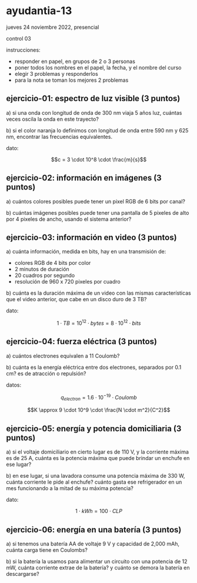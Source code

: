 # ayudantia-13

jueves 24 noviembre 2022, presencial

control 03

instrucciones:

- responder en papel, en grupos de 2 o 3 personas
- poner todos los nombres en el papel, la fecha, y el nombre del curso
- elegir 3 problemas y responderlos
- para la nota se toman los mejores 2 problemas

## ejercicio-01: espectro de luz visible (3 puntos)

a) si una onda con longitud de onda de 300 nm viaja 5 años luz, cuántas veces oscila la onda en este trayecto?

b) si el color naranja lo definimos con longitud de onda entre 590 nm y 625 nm, encontrar las frecuencias equivalentes.

dato:

$$c = 3 \cdot 10^8 \cdot \frac{m}{s}$$

## ejercicio-02: información en imágenes (3 puntos)

a) cuántos colores posibles puede tener un pixel RGB de 6 bits por canal?

b) cuántas imágenes posibles puede tener una pantalla de 5 pixeles de alto por 4 pixeles de ancho, usando el sistema anterior?

## ejercicio-03: información en video (3 puntos)

a) cuánta información, medida en bits, hay en una transmisión de:

- colores RGB de 4 bits por color
- 2 minutos de duración
- 20 cuadros por segundo
- resolución de 960 x 720 pixeles por cuadro

b) cuánta es la duración máxima de un video con las mismas características que el video anterior, que cabe en un disco duro de 3 TB?

dato:

$$1 \cdot TB = 10^{12} \cdot bytes = 8 \cdot 10^{12} \cdot bits$$

## ejercicio-04: fuerza eléctrica (3 puntos)

a) cuántos electrones equivalen a 11 Coulomb?

b) cuánta es la energía eléctrica entre dos electrones, separados por 0.1 cm? es de atracción o repulsión?

datos:

$$q_{electron} = 1.6 \cdot 10^{-19} \cdot Coulomb$$

$$K \approx 9 \cdot 10^9 \cdot \frac{N \cdot m^2}{C^2}$$

## ejercicio-05: energía y potencia domiciliaria (3 puntos)

a) si el voltaje domiciliario en cierto lugar es de 110 V, y la corriente máxima es de 25 A, cuánta es la potencia máxima que puede brindar un enchufe en ese lugar?

b) en ese lugar, si una lavadora consume una potencia máxima de 330 W, cuánta corriente le pide al enchufe? cuánto gasta ese refrigerador en un mes funcionando a la mitad de su máxima potencia?

dato:

$$1 \cdot kWh = 100 \cdot CLP$$

## ejercicio-06: energía en una batería (3 puntos)

a) si tenemos una batería AA de voltaje 9 V y capacidad de 2,000 mAh, cuánta carga tiene en Coulombs?

b) si la batería la usamos para alimentar un circuito con una potencia de 12 mW, cuánta corriente extrae de la batería? y cuánto se demora la batería en descargarse?
